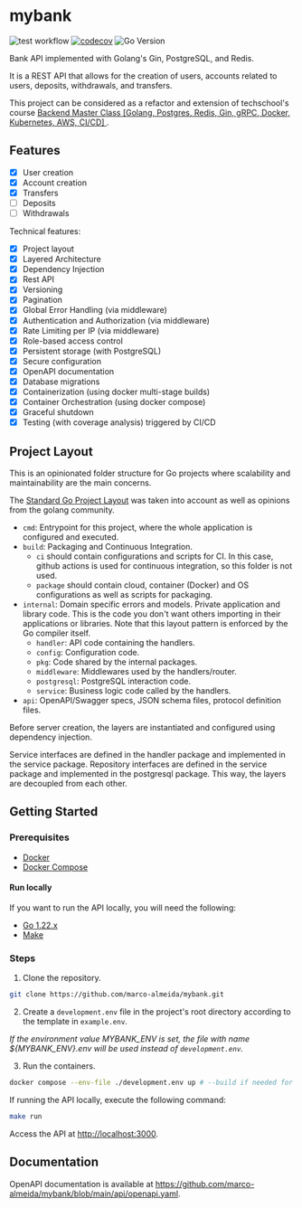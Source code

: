 # mybank

![test workflow](https://github.com/marco-almeida/mybank/actions/workflows/test.yml/badge.svg)
[![codecov](https://codecov.io/gh/marco-almeida/mybank/branch/main/graph/badge.svg)](https://codecov.io/gh/marco-almeida/mybank)
![Go Version](https://img.shields.io/badge/go%20version-%3E=1.22-61CFDD.svg?style=flat-square)

Bank API implemented with Golang's Gin, PostgreSQL, and Redis.

It is a REST API that allows for the creation of users, accounts related to users, deposits, withdrawals, and transfers.

This project can be considered as a refactor and extension of techschool's course [Backend Master Class [Golang, Postgres, Redis, Gin, gRPC, Docker, Kubernetes, AWS, CI/CD]
](https://www.udemy.com/course/backend-master-class-golang-postgresql-kubernetes/).

## Features

- [X] User creation
- [X] Account creation
- [X] Transfers
- [ ] Deposits
- [ ] Withdrawals

Technical features:

- [X] Project layout
- [X] Layered Architecture
- [X] Dependency Injection
- [X] Rest API
- [X] Versioning
- [X] Pagination
- [X] Global Error Handling (via middleware)
- [X] Authentication and Authorization (via middleware)
- [X] Rate Limiting per IP (via middleware)
- [X] Role-based access control
- [X] Persistent storage (with PostgreSQL)
- [X] Secure configuration
- [X] OpenAPI documentation
- [X] Database migrations
- [X] Containerization (using docker multi-stage builds)
- [X] Container Orchestration (using docker compose)
- [X] Graceful shutdown
- [X] Testing (with coverage analysis) triggered by CI/CD

## Project Layout

This is an opinionated folder structure for Go projects where scalability and maintainability are the main concerns.

The [Standard Go Project Layout](https://github.com/golang-standards/project-layout/tree/master) was taken into account as well as opinions from the golang community.

- `cmd`: Entrypoint for this project, where the whole application is configured and executed.
- `build`: Packaging and Continuous Integration.
  - `ci` should contain configurations and scripts for CI. In this case, github actions is used for continuous integration, so this folder is not used.
  - `package` should contain cloud, container (Docker) and OS configurations as well as scripts for packaging.
- `internal`: Domain specific errors and models. Private application and library code. This is the code you don't want others importing in their applications or libraries. Note that this layout pattern is enforced by the Go compiler itself.
  - `handler`: API code containing the handlers.
  - `config`: Configuration code.
  - `pkg`: Code shared by the internal packages.
  - `middleware`: Middlewares used by the handlers/router.
  - `postgresql`: PostgreSQL interaction code.
  - `service`: Business logic code called by the handlers.
- `api`: OpenAPI/Swagger specs, JSON schema files, protocol definition files.

Before server creation, the layers are instantiated and configured using dependency injection.

Service interfaces are defined in the handler package and implemented in the service package.
Repository interfaces are defined in the service package and implemented in the postgresql package.
This way, the layers are decoupled from each other.

## Getting Started

### Prerequisites

- [Docker](https://docs.docker.com/get-docker/)
- [Docker Compose](https://docs.docker.com/compose/install/)

#### Run locally

If you want to run the API locally, you will need the following:

- [Go 1.22.x](https://golang.org/dl/)
- [Make](https://www.gnu.org/software/make/)

### Steps

1. Clone the repository.

```sh
git clone https://github.com/marco-almeida/mybank.git
```

2. Create a `development.env` file in the project's root directory according to the template in `example.env`.

*If the environment value MYBANK_ENV is set, the file with name ${MYBANK_ENV}.env will be used instead of `development.env`.*

3. Run the containers.

```sh
docker compose --env-file ./development.env up # --build if needed for a new image, -d for detached mode
```

If running the API locally, execute the following command:

```sh
make run
```

Access the API at <http://localhost:3000>.

## Documentation

OpenAPI documentation is available at <https://github.com/marco-almeida/mybank/blob/main/api/openapi.yaml>.
